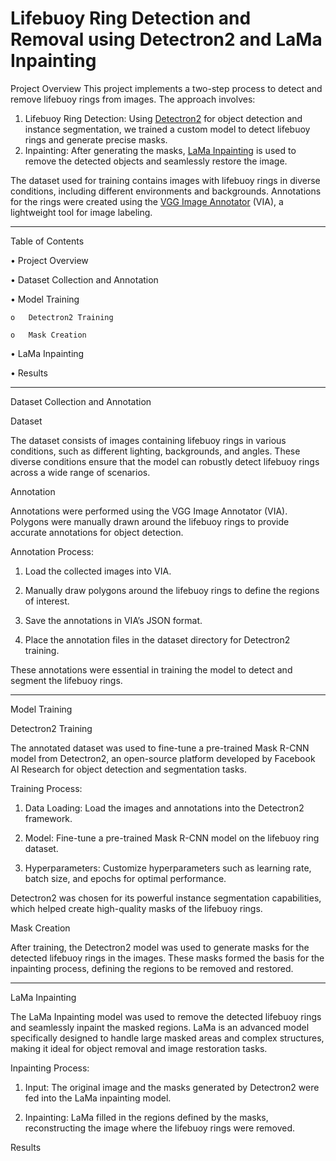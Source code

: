 # Lifebuoy Ring Detection and Removal using Detectron2 and LaMa Inpainting
Project Overview
This project implements a two-step process to detect and remove lifebuoy rings from images. The approach involves:
1.	Lifebuoy Ring Detection: Using [Detectron2]([https://www.kaggle.com/datasets/sushilyadav1998/bollywood-celeb-localized-face-dataset](https://github.com/facebookresearch/detectron2)) for object detection and instance segmentation, we trained a custom model to detect lifebuoy rings and generate precise masks.
2.	Inpainting: After generating the masks, [LaMa Inpainting]([https://github.com/advimman/lama]) is used to remove the detected objects and seamlessly restore the image.
   
The dataset used for training contains images with lifebuoy rings in diverse conditions, including different environments and backgrounds. Annotations for the rings were created using the [VGG Image Annotator]([https://www.robots.ox.ac.uk/~vgg/software/via/via_demo.html]) (VIA), a lightweight tool for image labeling.


________________________________________
Table of Contents

•	Project Overview

•	Dataset Collection and Annotation

•	Model Training

    o	Detectron2 Training
    
    o	Mask Creation
    
•	LaMa Inpainting

•	Results
________________________________________

Dataset Collection and Annotation

Dataset

The dataset consists of images containing lifebuoy rings in various conditions, such as different lighting, backgrounds, and angles. These diverse conditions ensure that the model can robustly detect lifebuoy rings across a wide range of scenarios.

Annotation

Annotations were performed using the VGG Image Annotator (VIA). Polygons were manually drawn around the lifebuoy rings to provide accurate annotations for object detection.

Annotation Process:

1.	Load the collected images into VIA.

2.	Manually draw polygons around the lifebuoy rings to define the regions of interest.

3.	Save the annotations in VIA’s JSON format.

4.	Place the annotation files in the dataset directory for Detectron2 training.
   
These annotations were essential in training the model to detect and segment the lifebuoy rings.
________________________________________

Model Training

Detectron2 Training

The annotated dataset was used to fine-tune a pre-trained Mask R-CNN model from Detectron2, an open-source platform developed by Facebook AI Research for object detection and segmentation tasks.

Training Process:

1.	Data Loading: Load the images and annotations into the Detectron2 framework.

2.	Model: Fine-tune a pre-trained Mask R-CNN model on the lifebuoy ring dataset.

3.	Hyperparameters: Customize hyperparameters such as learning rate, batch size, and epochs for optimal performance.
   
Detectron2 was chosen for its powerful instance segmentation capabilities, which helped create high-quality masks of the lifebuoy rings.

Mask Creation

After training, the Detectron2 model was used to generate masks for the detected lifebuoy rings in the images. These masks formed the basis for the inpainting process, defining the regions to be removed and restored.
________________________________________

LaMa Inpainting

The LaMa Inpainting model was used to remove the detected lifebuoy rings and seamlessly inpaint the masked regions. LaMa is an advanced model specifically designed to handle large masked areas and complex structures, making it ideal for object removal and image restoration tasks.

Inpainting Process:
1.	Input: The original image and the masks generated by Detectron2 were fed into the LaMa inpainting model.

2.	Inpainting: LaMa filled in the regions defined by the masks, reconstructing the image where the lifebuoy rings were removed.
   
Results


